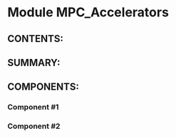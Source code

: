 Module MPC_Accelerators
======================

CONTENTS:
---------
    
    

SUMMARY:
--------


COMPONENTS:
-----------

### Component #1
### Component #2
